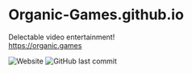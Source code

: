 # Organic-Games.github.io
Delectable video entertainment!<br>
https://organic.games

![Website](https://img.shields.io/website?color=green&down_message=offline&style=flat-square&up_message=online&url=https%3A%2F%2Forganic.games)
![GitHub last commit](https://img.shields.io/github/last-commit/Organic-Games/Organic-Games.github.io?color=green&style=flat-square)
